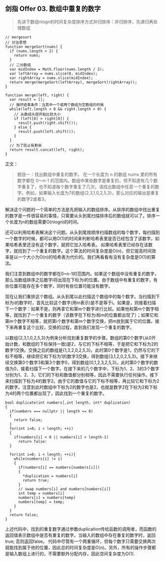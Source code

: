 ## 剑指 Offer 03. 数组中重复的数字

> 先讲下数组nlogn的时间复杂度排序方式并归排序：并归排序，先递归再处理数组

```
// mergesort
// 分治思想
function mergeSort(nums) {
  if (nums.length < 2) {
    return nums;
  }
  // 二分数组
  var midIndex = Math.floor(nums.length / 2);
  var leftArray = nums.slice(0, midIndex);
  var rightArray = nums.slice(midIndex);
  return merge(mergeSort(leftArray), mergeSort(rightArray));
}

function merge(left, right) {
  var result = [];
  // 循环结束条件：当其中一个或两个数组为空数组的时候
  while(left.length > 0 && right.length > 0) {
    // 从数组头部开始比较大小
    if (left[0] > right[0]) {
      result.push(right.shift());
    } else {
      result.push(left.shift());
    }
  }
  // 为了防止有剩余
  return result.concat(left, right);
}
```

正文：

> 题目一：找出数组中重复的数字。
> 在一个长度为 n 的数组 nums 里的所有数字都在 0～n-1 的范围内。数组中某些数字是重复的，但不知道有几个数字重复了，也不知道每个数字重复了几次。请找出数组中任意一个重复的数字。例如，如果输入长度为7的数组{2,3,1,0,2,5,3}，那么对应的输出是重复的数字2或者3。

解决这个问题的一个简单的方法是先把输入的数组排序。从排序的数组中找出重复的数字是一件很容易的事情，只需要从头到尾扫描排序后的数组就可以了。排序一个长度为n的数组需要O(nlogn)的时间。

还可以利用哈希表解决这个问题。从头到尾按顺序扫描数组的每个数字，每扫描到一个数字的时候，都可以用O(1)的时间来判断哈希表里是否已经包含了该数字。如果哈希表里还没有这个数字，就把它加入哈希表。
如果哈希表里已经存在该数字，就找到了一个重复的数字。这个算法的时间复杂度是O(n)，但它提高时间效率是以一个大小为O(n)的哈希表为代价的。我们再看看有没有复杂度是O(1)的算法。

我们注意到数组中的数字都在0~n-1的范围内。如果这个数组中没有重复的数字，那么当数组排序之后数字i将出现在下标为i的位置。由于数组中有重复的数字，有些位置可能存在多个数字，同时有些位置可能没有数字。

现在让我们重排这个数组。从头到尾以此扫描这个数组中的每个数字。当扫描到下标为i的数字时，首先比较这个数字(用m表示)是不是等于i。如果是，则接着扫描下一个数字：如果不是，则再拿它和第m个数字进行比较。如果他和第m个数字相等，就找到了一个重复的数字（该数字在下标为i和m的位置都出现了）；如果它和第m个数字不相等，就把第i个数字和第m个数字交换，把m放到属于它的位置。接下来再重复这个比较，交换的过程，直到我们发现一个重复的数字。

以数组{2,3,1,0,2,5,3}为例来分析找到重复数字的步骤。数组的第0个数字(从0开始计数，和数组的下标保持一致)是2，与它的下标不相等，于是把它和下标为2的数字1交换。交换之后的数组是{1,3,2,0,2,5,3}。此时第0个数字是1，仍然与它的下标不相等，继续把它和下标为1的数字3交换，得到数组{3,1,2,0,2,5,3}。接下来继续交换第0个数字3和第3个数字0，得到数组{0,1,2,3,2,5,3}。此时第0个数字的数值为0，接着扫描下一个数字。在接下来的几个数字中，下标为1、2、3的3个数字分别为1、2、3，它们的下标和数值都分别相等，因此不需要执行任何操作。接下来扫描到下标为4的数字2。由于它的数值与它的下标不相等，再比较它和下标为2的数字。注意到此时数组中下标为2的数字也是2，也就是数字2在下标为2和下标为4的两个位置都出现了，因此找到一个重复的数字。

```
bool duplicate(int numbers],int length, int* duplication)
{
  if(numbers === nullptr || length <= 0)
  {
    return false;
  }
  for(int i=0; i < length; ++i)
  {
    if(numbers[i] < 0 || numbers[i] > length-1)
      return false:
  }

  for(int i=0; i < length; ++i){
    while(numbers[i] != i)
    {
      if(numbers[i] == numbers[numbers[i]])
      {
        *duplication = numbers[i] 
        return true;
      }
      // swap numbers[i] and numbers[numbers[i]]
      int temp = numbers[i]
      numbers[i] = numbers[temp]
      numbers[temp] = temp;
    }
  }
  return false;
}
```

上述代码中，找到的重复数字通过参数duplication传给函数的调用者，而函数的返回值表示数组中是否有重复的数字。当输入的数组中存在重复的数字时，返回true; 否则返回false。
代码中尽管有一个两重循环，但每个数字只需要交换两次就能找到属于他的位置，因此总的时间复杂度是O(n)。另外，所有的操作步骤都是输入数组上进行的，不需要额外分配内存，因此空间复杂度为O(1).

